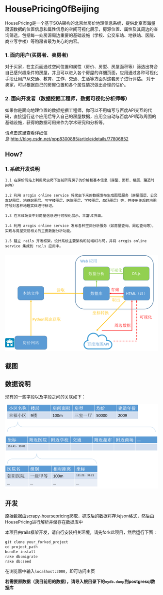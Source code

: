 # HousePricingOfBeijing

HousePricing是一个基于SOA架构的北京丝房价地理信息系统，提供北京市海量房源数据的位置信息和属性信息的空间可视化展示，房源位置、属性及其周边的查询筛选，包括每一处房源周边重要的基础设施（学校、公交车站、地铁站、医院、商业写字楼）等购房者最为关心的内容。


### 1. 面向用户(买房者、卖房者)


对于买家，在主页面通过空间位置和属性（房价、房型、房屋面积等）筛选出符合自己感兴趣条件的房屋，并且可以进入各个房屋的详细页面，应用通过各种可视化手段让用户从交通、教育、工作、交通、生活等方面对这套房子进行评估。
对于卖家，可以根据自己的房屋位置和各个属性情况做出合理的估价。


### 2. 面向开发者（数据挖掘工程师，数据可视化分析师等）

如果你是面向地理位置的数据挖掘工程师，你可以不用编写与百度API交互的代码，直接运行这个应用后导入自己的房屋数据，应用会自动与百度API爬取周围的基础设施，获得的数据可用来作为学术研究和分析等。

请点击这里查看详细信息:http://blog.csdn.net/ppp8300885/article/details/77806852

## How?

### 1. 系统开发说明

    1.1 在房价网站上利用爬虫爬下当前所有房子的价格和基本信息（房型、面积、楼层、建造时间等）
  
    1.2 利用 arcgis online service 将爬虫下来的数据发布生成图层服务（房屋图层、公交车站图层、地铁站图层、写字楼图层、医院图层、学校图层、商场图层）等，并使用美观的地图符号对各种地理实体进行标记。

    1.3 在三维场景中对房屋信息进行可视化展示，丰富UI界面。
    
    1.4 利用 arcgis online service 发布各种空间分析服务（如房屋查询、周边查询等），实现与房屋交易相关的主要数据分析功能。 

    1.5 建立 rails 开发框架，设计系统主要架构和前端UI布局，并将 arcgis online service 集成到 rails 应用中。
  

###     
<p align="center">
   <img src="/lib/framework_instruction.png" width="700">
</p>


## 截图


## 数据说明

现有的一些字段以及字段之间的关联如下：

<img src="/lib/data_type.png" width="700">

## 开发

原始数据由[scrapy-hoursepricing](https://github.com/PENGZhaoqing/scrapy-hoursepricing)爬取，抓取后的数据将存为json格式，然后由HousePricing进行解析并储存在数据库中

本项目由rails框架开发，请自行安装相关环境，请先fork此项目，然后运行下面：

```
git clone your_forked_project
cd project_path
bundle install
rake db:migrate
rake db:seed
```

在浏览器中输入`localhost:3000`，即可访问主页

**若需要原数据（我目前用的数据），请导入根目录下的`mydb.dump`到postgresql数据库**

